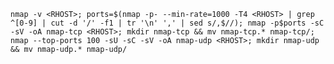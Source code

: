 `nmap -v <RHOST>; ports=$(nmap -p- --min-rate=1000 -T4 <RHOST> | grep ^[0-9] | cut -d '/' -f1 | tr '\n' ',' | sed s/,$//); nmap -p$ports -sC -sV -oA nmap-tcp <RHOST>; mkdir nmap-tcp && mv nmap-tcp.* nmap-tcp/; nmap --top-ports 100 -sU -sC -sV -oA nmap-udp <RHOST>; mkdir nmap-udp && mv nmap-udp.* nmap-udp/`